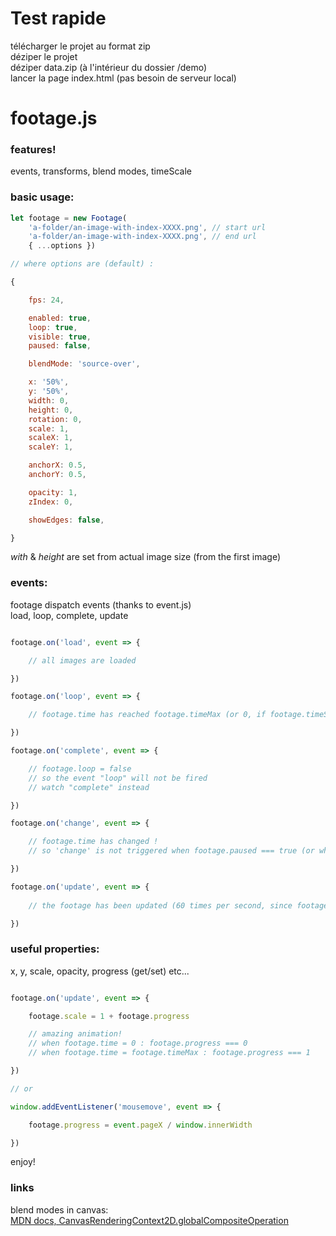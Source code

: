 # Test rapide

télécharger le projet au format zip  
déziper le projet  
déziper data.zip (à l'intérieur du dossier /demo)  
lancer la page index.html (pas besoin de serveur local)  

# footage.js
### features!

events, transforms, blend modes, timeScale

### basic usage:

```javascript
let footage = new Footage(
	'a-folder/an-image-with-index-XXXX.png', // start url
	'a-folder/an-image-with-index-XXXX.png', // end url
	{ ...options })

// where options are (default) :

{

	fps: 24, 

	enabled: true,
	loop: true,
	visible: true,
	paused: false,

	blendMode: 'source-over',

	x: '50%',
	y: '50%',
	width: 0,
	height: 0,
	rotation: 0,
	scale: 1,
	scaleX: 1,
	scaleY: 1,

	anchorX: 0.5,
	anchorY: 0.5,

	opacity: 1,
	zIndex: 0,

	showEdges: false,

}
```

_with_ & _height_ are set from actual image size (from the first image)

### events:

footage dispatch events (thanks to event.js)  
load, loop, complete, update

```javascript

footage.on('load', event => {

	// all images are loaded

})

footage.on('loop', event => {

	// footage.time has reached footage.timeMax (or 0, if footage.timeScale < 0)

})

footage.on('complete', event => {

	// footage.loop = false
	// so the event "loop" will not be fired
	// watch "complete" instead

})

footage.on('change', event => {

	// footage.time has changed !
	// so 'change' is not triggered when footage.paused === true (or when footage.timeScale === 0, or when the footage is complete etc.)

})

footage.on('update', event => {
	
	// the footage has been updated (60 times per second, since footage.enabled === true)

})

```

### useful properties: 

x, y, scale, opacity, progress (get/set) etc...

```javascript

footage.on('update', event => {

	footage.scale = 1 + footage.progress

	// amazing animation!
	// when footage.time = 0 : footage.progress === 0
	// when footage.time = footage.timeMax : footage.progress === 1

})

// or

window.addEventListener('mousemove', event => {

	footage.progress = event.pageX / window.innerWidth

})

```

enjoy!

### links

blend modes in canvas:  
[MDN docs, CanvasRenderingContext2D.globalCompositeOperation](https://developer.mozilla.org/en-US/docs/Web/API/CanvasRenderingContext2D/globalCompositeOperation)